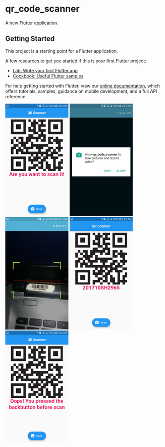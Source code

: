 # qr_code_scanner

A new Flutter application.

## Getting Started

This project is a starting point for a Flutter application.

A few resources to get you started if this is your first Flutter project:

- [Lab: Write your first Flutter app](https://flutter.dev/docs/get-started/codelab)
- [Cookbook: Useful Flutter samples](https://flutter.dev/docs/cookbook)

For help getting started with Flutter, view our
[online documentation](https://flutter.dev/docs), which offers tutorials,
samples, guidance on mobile development, and a full API reference.

<img src="screenshot/Screenshot_20200214-020202.png" width=200> <img src="screenshot/Screenshot_20200214-020115.png" width=200> <img src="screenshot/Screenshot_20200214-020133.png" width=200> <img src="screenshot/Screenshot_20200214-020141.png" width=200> <img src="screenshot/Screenshot_20200214-020215.png" width=200>
